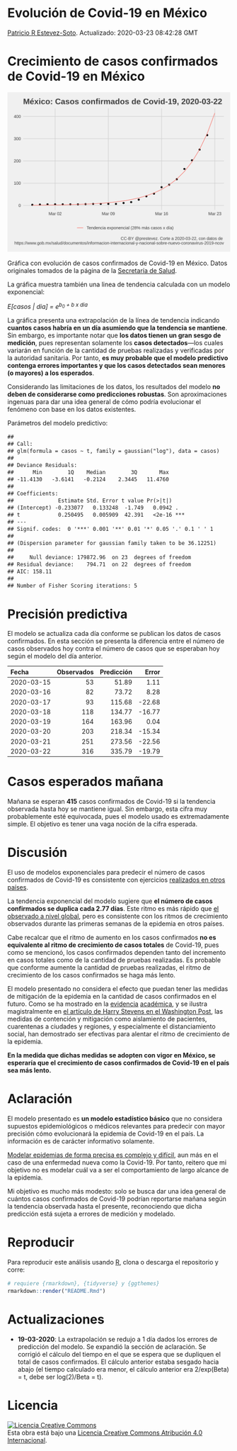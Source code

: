 Evolución de Covid-19 en México
================
[Patricio R Estevez-Soto](https://twitter.com/prestevez).
Actualizado: 2020-03-23 08:42:28 GMT

# Crecimiento de casos confirmados de Covid-19 en México

![](casos.png)

Gráfica con evolución de casos confirmados de Covid-19 en México. Datos
originales tomados de la página de la [Secretaría de
Salud](https://www.gob.mx/salud/documentos/informacion-internacional-y-nacional-sobre-nuevo-coronavirus-2019-ncov).

La gráfica muestra también una linea de tendencia calculada con un
modelo exponencial:

*E\[casos | dia\] = e<sup>b<sub>0</sub> + b x dia</sup>*

La gráfica presenta una extrapolación de la línea de tendencia indicando
**cuantos casos habría en un día asumiendo que la tendencia se
mantiene**. Sin embargo, es importante notar que **los datos tienen un
gran sesgo de medición**, pues representan solamente los **casos
detectados**—los cuales variarán en función de la cantidad de pruebas
realizadas y verificadas por la autoridad sanitaria. Por tanto, **es muy
probable que el modelo predictivo contenga errores importantes y que los
casos detectados sean menores (o mayores) a los esperados**.

Considerando las limitaciones de los datos, los resultados del modelo
**no deben de considerarse como predicciones robustas**. Son
aproximaciones ingenuas para dar una idea general de cómo podría
evolucionar el fenómeno con base en los datos existentes.

Parámetros del modelo predictivo:

    ## 
    ## Call:
    ## glm(formula = casos ~ t, family = gaussian("log"), data = casos)
    ## 
    ## Deviance Residuals: 
    ##      Min        1Q    Median        3Q       Max  
    ## -11.4130   -3.6141   -0.2124    2.3445   11.4760  
    ## 
    ## Coefficients:
    ##              Estimate Std. Error t value Pr(>|t|)    
    ## (Intercept) -0.233077   0.133248  -1.749   0.0942 .  
    ## t            0.250495   0.005909  42.391   <2e-16 ***
    ## ---
    ## Signif. codes:  0 '***' 0.001 '**' 0.01 '*' 0.05 '.' 0.1 ' ' 1
    ## 
    ## (Dispersion parameter for gaussian family taken to be 36.12251)
    ## 
    ##     Null deviance: 179872.96  on 23  degrees of freedom
    ## Residual deviance:    794.71  on 22  degrees of freedom
    ## AIC: 158.11
    ## 
    ## Number of Fisher Scoring iterations: 5

# Precisión predictiva

El modelo se actualiza cada día conforme se publican los datos de casos
confirmados. En esta sección se presenta la diferencia entre el número
de casos observados hoy contra el número de casos que se esperaban hoy
según el modelo del día anterior.

| Fecha      | Observados | Predicción |   Error |
| :--------- | ---------: | ---------: | ------: |
| 2020-03-15 |         53 |      51.89 |    1.11 |
| 2020-03-16 |         82 |      73.72 |    8.28 |
| 2020-03-17 |         93 |     115.68 | \-22.68 |
| 2020-03-18 |        118 |     134.77 | \-16.77 |
| 2020-03-19 |        164 |     163.96 |    0.04 |
| 2020-03-20 |        203 |     218.34 | \-15.34 |
| 2020-03-21 |        251 |     273.56 | \-22.56 |
| 2020-03-22 |        316 |     335.79 | \-19.79 |

# Casos esperados mañana

Mañana se esperan **415** casos confirmados de Covid-19 si la tendencia
observada hasta hoy se mantiene igual. Sin embargo, esta cifra muy
probablemente esté equivocada, pues el modelo usado es extremadamente
simple. El objetivo es tener una vaga noción de la cifra esperada.

# Discusión

El uso de modelos exponenciales para predecir el número de casos
confirmados de Covid-19 es consistente con ejercicios [realizados en
otros países](https://doi.org/10.1016/S0140-6736\(20\)30627-9).

La tendencia exponencial del modelo sugiere que **el número de casos
confirmados se duplica cada 2.77 días**. Este ritmo es más rápido que
[el observado a nivel
global](https://ourworldindata.org/coronavirus#growth-of-cases-how-long-did-it-take-for-the-number-of-confirmed-cases-to-double),
pero es consistente con los ritmos de crecimiento observados durante las
primeras semanas de la epidemia en otros países.

Cabe recalcar que el ritmo de aumento en los casos confirmados **no es
equivalente al ritmo de crecimiento de casos totales** de Covid-19, pues
como se mencionó, los casos confirmados dependen tanto del incremento en
casos totales como de la cantidad de pruebas realizadas. Es probable que
conforme aumente la cantidad de pruebas realizadas, el ritmo de
crecimiento de los casos confirmados se haga más lento.

El modelo presentado no considera el efecto que puedan tener las medidas
de mitigación de la epidemia en la cantidad de casos confirmados en el
futuro. Como se ha mostrado en la
[evidencia](https://www.thelancet.com/journals/laninf/article/PIIS1473-3099\(20\)30144-4/fulltext)
[académica](https://www.thelancet.com/journals/langlo/article/PIIS2214-109X\(20\)30074-7/fulltext),
y se ilustra magistralmente en [el artículo de Harry Stevens en el
Washington
Post](https://www.washingtonpost.com/graphics/2020/world/corona-simulator-spanish/),
las medidas de contención y mitigación como aislamiento de pacientes,
cuarentenas a ciudades y regiones, y especialmente el distanciamiento
social, han demostrado ser efectivas para alentar el ritmo de
crecimiento de la epidemia.

**En la medida que dichas medidas se adopten con vigor en México, se
esperaría que el crecimiento de casos confirmados de Covid-19 en el país
sea más lento.**

# Aclaración

El modelo presentado es **un modelo estadístico básico** que no
considera supuestos epidemiológicos o médicos relevantes para predecir
con mayor precisión cómo evolucionará la epidemia de Covid-19 en el
país. La información es de carácter informativo solamente.

[Modelar epidemias de forma precisa es complejo y
difícil](https://twitter.com/danitte/status/1240330754460008448), aun
más en el caso de una enfermedad nueva como la Covid-19. Por tanto,
reitero que mi objetivo no es modelar cuál va a ser el comportamiento de
largo alcance de la epidemia.

Mi objetivo es mucho más modesto: solo se busca dar una idea general de
cuántos casos confirmados de Covid-19 podrían reportarse mañana según la
tendencia observada hasta el presente, reconociendo que dicha predicción
está sujeta a errores de medición y modelado.

# Reproducir

Para reproducir este análisis usando [R](https://cran.r-project.org/),
clona o descarga el repositorio y corre:

``` r
# requiere {rmarkdown}, {tidyverse} y {ggthemes}
rmarkdown::render("README.Rmd")
```

# Actualizaciones

  - **19-03-2020**: La extrapolación se redujo a 1 día dados los errores
    de predicción del modelo. Se expandió la sección de aclaración. Se
    corrigió el cálculo del tiempo en el que se espera que se dupliquen
    el total de casos confirmados. El cálculo anterior estaba sesgado
    hacia abajo (el tiempo calculado era menor, el cálculo anterior era
    2/exp(Beta) = t, debe ser log(2)/Beta = t).

# Licencia

<a rel="license" href="http://creativecommons.org/licenses/by/4.0/"><img alt="Licencia Creative Commons" style="border-width:0" src="https://i.creativecommons.org/l/by/4.0/88x31.png" /></a><br />Esta
obra está bajo una
<a rel="license" href="http://creativecommons.org/licenses/by/4.0/">Licencia
Creative Commons Atribución 4.0 Internacional</a>.
